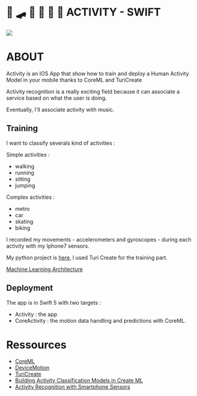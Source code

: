 # 🚴‍ 🛹 🤸‍ 🚗 🚶‍ 🏃‍ ACTIVITY - SWIFT

<img src="https://images.unsplash.com/photo-1498484502070-2165cb42d504?ixlib=rb-1.2.1&ixid=eyJhcHBfaWQiOjEyMDd9&auto=format&fit=crop&w=634&q=80">

# ABOUT

Activity is an IOS App that show how to train and deploy a Human Activity Model in your mobile thanks to CoreML and TuriCreate

Activity recognition is a really exciting field because it can associate a service based on what the user is doing.

Eventually, I'll associate activity with music.

## Training

I want to classify severals kind of activities : 

Simple activities :

- walking
- running
- sitting
- jumping

Complex activities :

- metro
- car
- skating
- biking

I recorded my movements - accelerometers and gyroscopes - during each activity with my Iphone7 sensors.

My python project is [here](https://github.com/hyazel/Activity-Python), I used Turi Create for the training part.

[Machine Learning Architecture](https://apple.github.io/turicreate/docs/userguide/activity_classifier/how-it-works.html)


## Deployment

The app is in Swift 5 with two targets :
- Activity : the app
- CoreActivity : the motion data handling and predictions with CoreML.

# Ressources

- [CoreML](https://developer.apple.com/documentation/coreml)
- [DeviceMotion](https://developer.apple.com/documentation/coremotion/cmmotionmanager/1616040-devicemotion)
- [TuriCreate](https://apple.github.io/turicreate/docs/userguide/activity_classifier/)
- [Building Activity Classification Models in Create ML](https://developer.apple.com/videos/play/wwdc2019/426)
- [Activity Recognition with Smartphone Sensors](https://ieeexplore.ieee.org/stamp/stamp.jsp?arnumber=6838194)
